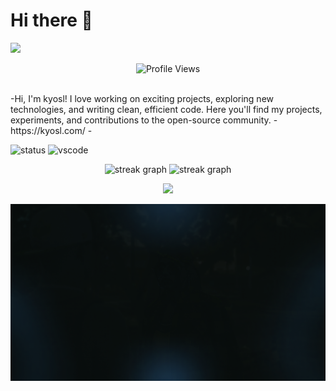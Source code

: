 # Hi there 👋
![]([https://komarev.com/ghpvc/?username=itsme12453](https://komarev.com/ghpvc/?username=kokosr))

<p align="center">
  <img height="25" src="https://komarev.com/ghpvc/?username=sexfrance&color=blueviolet" alt="Profile Views"/>
</p>
<br>
-Hi, I'm kyosl! I love working on exciting projects, exploring new technologies, and writing clean, efficient code. Here you'll find my projects, experiments, and contributions to the open-source community. - https://kyosl.com/ -

![status](https://nocache.advaith.workers.dev?url=https://img.shields.io/endpoint?url=https://dev.discordprofiles.me/api/badge/status/276544649148235776?simple=true)
![vscode](https://nocache.advaith.workers.dev?url=https://img.shields.io/endpoint?url=https://dev.discordprofiles.me/api/badge/vscode/276544649148235776)

<div align="center">
  <img src="https://github-readme-stats.vercel.app/api?username=kokosr&theme=dark&show_icons=true&hide_border=true&count_private=true" height="150" alt="streak graph"  />
  <img src="https://github-readme-stats.vercel.app/api/top-langs/?username=kokosr&theme=dark&show_icons=true&hide_border=true&layout=compact" height="150" alt="streak graph"  />
</div>

<p align="center">
    <img src="https://skillicons.dev/icons?i=py,flask,ts,react,next,nodejs,html,css,go,rust,unity,vscode,webflow,supabase,sublime,raspberrypi,php,lua,idea,figma,discord,"/>
</p>

![Footer](./footer.png)
